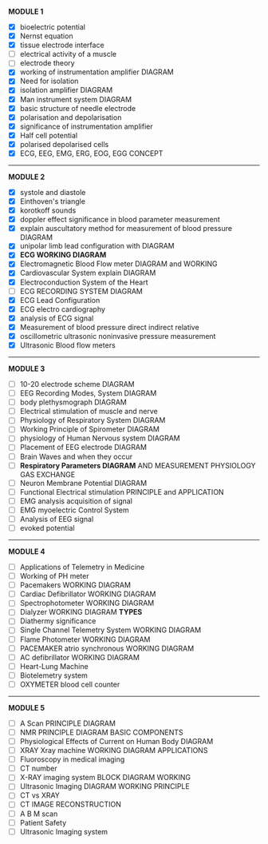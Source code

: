 **MODULE 1**

- [x] bioelectric potential 
- [x] Nernst equation
- [x] tissue electrode interface
- [ ] electrical activity of a muscle
- [ ] electrode theory
- [x] working of instrumentation amplifier DIAGRAM
- [x] Need for isolation
- [x] isolation amplifier DIAGRAM
- [x] Man instrument system DIAGRAM
- [x] basic structure of needle electrode
- [x] polarisation and depolarisation
- [x] significance of instrumentation amplifier 
- [x] Half cell potential 
- [x] polarised depolarised cells
- [x] ECG, EEG, EMG, ERG, EOG, EGG  CONCEPT
------
**MODULE 2**
- [x] systole and diastole
- [x] Einthoven's triangle
- [x] korotkoff sounds
- [x] doppler effect significance in blood parameter measurement
- [x] explain auscultatory method for measurement of blood pressure DIAGRAM
- [x] unipolar limb lead configuration with DIAGRAM
- [x] **ECG WORKING DIAGRAM**
- [x] Electromagnetic Blood Flow meter DIAGRAM and WORKING
- [x] Cardiovascular System explain DIAGRAM 
- [x] Electroconduction System of the Heart
- [ ] ECG RECORDING SYSTEM DIAGRAM
- [x] ECG Lead Configuration
- [x] ECG electro cardiography
- [x] analysis of ECG signal
- [x] Measurement of blood pressure direct indirect relative
- [x] oscillometric ultrasonic noninvasive pressure measurement
- [x] Ultrasonic Blood flow meters
----
**MODULE 3**
- [ ] 10-20 electrode scheme DIAGRAM
- [ ] EEG Recording Modes, System DIAGRAM
- [ ] body plethysmograph DIAGRAM
- [ ] Electrical stimulation of muscle and nerve
- [ ] Physiology of Respiratory System DIAGRAM
- [ ] Working Principle of Spirometer DIAGRAM
- [ ] physiology of Human Nervous system DIAGRAM
- [ ] Placement of EEG electrode DIAGRAM
- [ ] Brain Waves and when they occur
- [ ] **Respiratory Parameters DIAGRAM** AND MEASUREMENT PHYSIOLOGY GAS EXCHANGE
- [ ] Neuron Membrane Potential DIAGRAM
- [ ] Functional Electrical stimulation PRINCIPLE and APPLICATION
- [ ] EMG analysis acquisition of signal
- [ ] EMG myoelectric Control System
- [ ] Analysis of EEG signal
- [ ] evoked potential
----
**MODULE 4**
- [ ] Applications of Telemetry in Medicine
- [ ] Working of PH meter
- [ ] Pacemakers WORKING DIAGRAM
- [ ] Cardiac Defibrillator WORKING DIAGRAM
- [ ] Spectrophotometer WORKING DIAGRAM
- [ ] Dialyzer WORKING DIAGRAM **TYPES**
- [ ] Diathermy significance
- [ ] Single Channel Telemetry System WORKING DIAGRAM
- [ ] Flame Photometer WORKING DIAGRAM
- [ ] PACEMAKER atrio synchronous WORKING DIAGRAM
- [ ] AC defibrillator WORKING DIAGRAM
- [ ] Heart-Lung Machine
- [ ] Biotelemetry system
- [ ] OXYMETER blood cell counter
- ----
**MODULE 5**
- [ ] A Scan PRINCIPLE DIAGRAM
- [ ] NMR PRINCIPLE DIAGRAM BASIC COMPONENTS
- [ ] Physiological Effects of Current on Human Body DIAGRAM
- [ ] XRAY Xray machine WORKING DIAGRAM APPLICATIONS
- [ ] Fluoroscopy in medical imaging 
- [ ] CT number
- [ ] X-RAY imaging system BLOCK DIAGRAM WORKING 
- [ ] Ultrasonic Imaging DIAGRAM WORKING PRINCIPLE
- [ ] CT vs XRAY
- [ ] CT IMAGE RECONSTRUCTION
- [ ] A B M scan
- [ ] Patient Safety
- [ ] Ultrasonic Imaging system